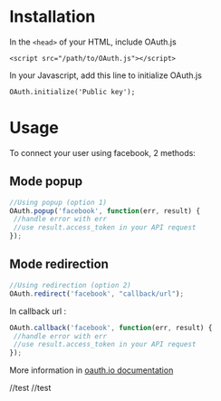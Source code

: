 Installation
============

In the `<head>` of your HTML, include OAuth.js

`<script src="/path/to/OAuth.js"></script>`

In your Javascript, add this line to initialize OAuth.js

`OAuth.initialize('Public key');`

Usage
=====

To connect your user using facebook, 2 methods:

Mode popup
----------

 ```javascript
//Using popup (option 1)
OAuth.popup('facebook', function(err, result) {
  //handle error with err
  //use result.access_token in your API request
});
 ```

Mode redirection
----------------

 ```javascript
//Using redirection (option 2)
OAuth.redirect('facebook', "callback/url");
 ```

In callback url :

 ```javascript
OAuth.callback('facebook', function(err, result) {
  //handle error with err
  //use result.access_token in your API request
});
 ```

More information in [oauth.io documentation](http://oauth.io/#/docs)

//test
//test

